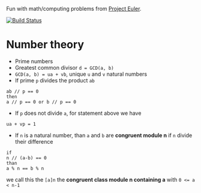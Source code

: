 Fun with math/computing problems from [Project Euler](https://projecteuler.net).

[![Build Status](https://travis-ci.org/lsbardel/mathfun.svg?branch=master)](https://travis-ci.org/lsbardel/mathfun)


Number theory
=============

* Prime numbers
* Greatest common divisor ``d = GCD(a, b)``
* ``GCD(a, b) = ua + vb``, unique ``u`` and ``v`` natural numbers
* If prime ``p`` divides the product ``ab``
```
ab // p == 0
then
a // p == 0 or b // p == 0
```
* If ``p`` does not divide ``a``, for statement above we have
```
ua + vp = 1
``` 
* If ``n`` is a natural number, than ``a`` and ``b`` are **congruent module n** if ``n`` divide their difference
```
if
n // (a-b) == 0
than
a % n == b % n 
```
we call this the ``[a]n`` the **congruent class module n containing a** with ``0 <= a < n-1``

